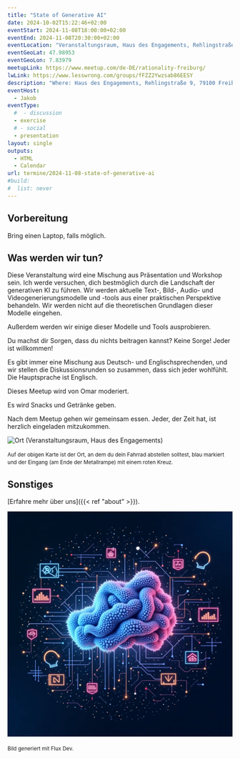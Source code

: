 ```yaml
---
title: "State of Generative AI"
date: 2024-10-02T15:22:46+02:00
eventStart: 2024-11-08T18:00:00+02:00
eventEnd: 2024-11-08T20:30:00+02:00
eventLocation: "Veranstaltungsraum, Haus des Engagements, Rehlingstraße 9, 79100 Freiburg"
eventGeoLat: 47.98953
eventGeoLon: 7.83979
meetupLink: https://www.meetup.com/de-DE/rationality-freiburg/
lwLink: https://www.lesswrong.com/groups/fFZZ2Ywzsab86EESY
description: "Where: Haus des Engagements, Rehlingstraße 9, 79100 Freiburg. When: Friday, February 2nd 2024 at 18:00 hours CEST."
eventHost:
  - Jakob
eventType:
  #  - discussion
  - exercise
  # - social
  - presentation
layout: single
outputs:
  - HTML
  - Calendar
url: termine/2024-11-08-state-of-generative-ai
#build:
#  list: never
---
```


## Vorbereitung

Bring einen Laptop, falls möglich.

## Was werden wir tun?

Diese Veranstaltung wird eine Mischung aus Präsentation und Workshop sein.
Ich werde versuchen, dich bestmöglich durch die Landschaft der generativen KI zu führen.
Wir werden aktuelle Text-, Bild-, Audio- und Videogenerierungsmodelle und -tools aus einer praktischen Perspektive behandeln.
Wir werden nicht auf die theoretischen Grundlagen dieser Modelle eingehen.

Außerdem werden wir einige dieser Modelle und Tools ausprobieren.

Du machst dir Sorgen, dass du nichts beitragen kannst? Keine Sorge! Jeder ist
willkommen!

Es gibt immer eine Mischung aus Deutsch- und Englischsprechenden, und wir stellen die Diskussionsrunden so zusammen, dass sich jeder wohlfühlt. Die Hauptsprache ist Englisch.

Dieses Meetup wird von Omar moderiert.

Es wird Snacks und Getränke geben.

Nach dem Meetup gehen wir gemeinsam essen. Jeder, der Zeit hat, ist herzlich
eingeladen mitzukommen.

![Ort (Veranstaltungsraum, Haus des Engagements)](/images/hde-new-building-2.png)

<small>Auf der obigen Karte ist der Ort, an dem du dein Fahrrad abstellen
solltest, blau markiert und der Eingang (am Ende der Metallrampe) mit einem
roten Kreuz.</small>

## Sonstiges

[Erfahre mehr über uns]({{< ref "about" >}}).

![State of Generative AI](cover.webp "State of Generative AI")

<small>Bild generiert mit Flux Dev.</small>
